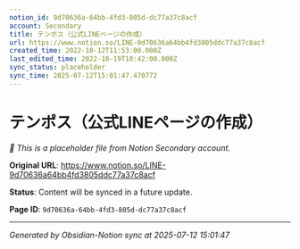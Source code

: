 ```yaml
---
notion_id: 9d70636a-64bb-4fd3-805d-dc77a37c8acf
account: Secondary
title: テンポス（公式LINEページの作成）
url: https://www.notion.so/LINE-9d70636a64bb4fd3805ddc77a37c8acf
created_time: 2022-10-12T11:53:00.000Z
last_edited_time: 2022-10-19T10:42:00.000Z
sync_status: placeholder
sync_time: 2025-07-12T15:01:47.470772
---
```


# テンポス（公式LINEページの作成）

*🔄 This is a placeholder file from Notion Secondary account.*

**Original URL**: https://www.notion.so/LINE-9d70636a64bb4fd3805ddc77a37c8acf

**Status**: Content will be synced in a future update.

**Page ID**: `9d70636a-64bb-4fd3-805d-dc77a37c8acf`

---

*Generated by Obsidian-Notion sync at 2025-07-12 15:01:47*
